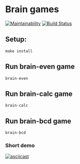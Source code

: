 # Brain games

[![Maintainability](https://api.codeclimate.com/v1/badges/a99a88d28ad37a79dbf6/maintainability)](https://codeclimate.com/github/codeclimate/codeclimate/maintainability)
[![Build Status](https://travis-ci.com/v1valasvegan/frontend-project-lvl1.svg?branch=master)](https://travis-ci.com/v1valasvegan/frontend-project-lvl1)


## Setup:
`make install`

## Run brain-even game
`brain-even`

## Run brain-calc game
`brain-calc`

## Run brain-bcd game
`brain-bcd`

### Short demo
[![asciicast](https://asciinema.org/a/Zk8mXXhhoVrzcXk8WcmZxFyaR.svg)](https://asciinema.org/a/Zk8mXXhhoVrzcXk8WcmZxFyaR)



